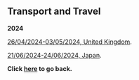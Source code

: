 ## Transport and Travel

**2024**

[26/04/2024-03/05/2024, United Kingdom](https://wqgcx.github.io/transport/20240426UK).

[21/06/2024-24/06/2024, Japan](https://wqgcx.github.io/transport/20240621JP).

**Click [here](https://wqgcx.github.io/) to go back.**
